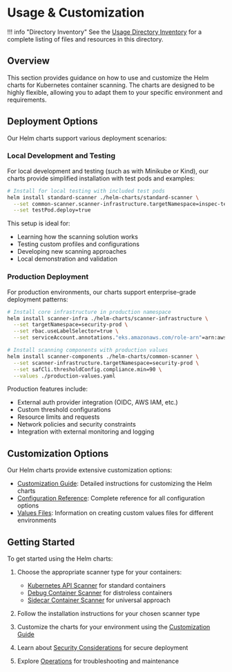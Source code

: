 # Usage & Customization

!!! info "Directory Inventory"
    See the [Usage Directory Inventory](inventory.md) for a complete listing of files and resources in this directory.

## Overview

This section provides guidance on how to use and customize the Helm charts for Kubernetes container scanning. The charts are designed to be highly flexible, allowing you to adapt them to your specific environment and requirements.

## Deployment Options

Our Helm charts support various deployment scenarios:

### Local Development and Testing

For local development and testing (such as with Minikube or Kind), our charts provide simplified installation with test pods and examples:

```bash
# Install for local testing with included test pods
helm install standard-scanner ./helm-charts/standard-scanner \
  --set common-scanner.scanner-infrastructure.targetNamespace=inspec-test \
  --set testPod.deploy=true
```

This setup is ideal for:
- Learning how the scanning solution works
- Testing custom profiles and configurations
- Developing new scanning approaches
- Local demonstration and validation

### Production Deployment

For production environments, our charts support enterprise-grade deployment patterns:

```bash
# Install core infrastructure in production namespace
helm install scanner-infra ./helm-charts/scanner-infrastructure \
  --set targetNamespace=security-prod \
  --set rbac.useLabelSelector=true \
  --set serviceAccount.annotations."eks.amazonaws.com/role-arn"=arn:aws:iam::123456789012:role/scanner-role

# Install scanning components with production values
helm install scanner-components ./helm-charts/common-scanner \
  --set scanner-infrastructure.targetNamespace=security-prod \
  --set safCli.thresholdConfig.compliance.min=90 \
  --values ./production-values.yaml
```

Production features include:
- External auth provider integration (OIDC, AWS IAM, etc.)
- Custom threshold configurations
- Resource limits and requests
- Network policies and security constraints
- Integration with external monitoring and logging

## Customization Options

Our Helm charts provide extensive customization options:

- [Customization Guide](customization.md): Detailed instructions for customizing the Helm charts
- [Configuration Reference](configuration.md): Complete reference for all configuration options
- [Values Files](values.md): Information on creating custom values files for different environments

## Getting Started

To get started using the Helm charts:

1. Choose the appropriate scanner type for your containers:
   - [Kubernetes API Scanner](../scanner-types/standard-scanner.md) for standard containers
   - [Debug Container Scanner](../scanner-types/distroless-scanner.md) for distroless containers
   - [Sidecar Container Scanner](../scanner-types/sidecar-scanner.md) for universal approach

2. Follow the installation instructions for your chosen scanner type

3. Customize the charts for your environment using the [Customization Guide](customization.md)

4. Learn about [Security Considerations](../security/index.md) for secure deployment

5. Explore [Operations](../operations/index.md) for troubleshooting and maintenance